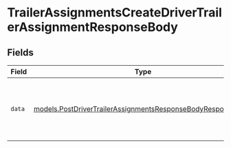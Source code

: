 # TrailerAssignmentsCreateDriverTrailerAssignmentResponseBody


## Fields

| Field                                                                                                                            | Type                                                                                                                             | Required                                                                                                                         | Description                                                                                                                      |
| -------------------------------------------------------------------------------------------------------------------------------- | -------------------------------------------------------------------------------------------------------------------------------- | -------------------------------------------------------------------------------------------------------------------------------- | -------------------------------------------------------------------------------------------------------------------------------- |
| `data`                                                                                                                           | [models.PostDriverTrailerAssignmentsResponseBodyResponseBody](../models/postdrivertrailerassignmentsresponsebodyresponsebody.md) | :heavy_check_mark:                                                                                                               | Response after successfully submitting a Driver Trailer Assignment                                                               |